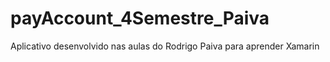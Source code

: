 # payAccount_4Semestre_Paiva
Aplicativo desenvolvido nas aulas do Rodrigo Paiva para aprender Xamarin
